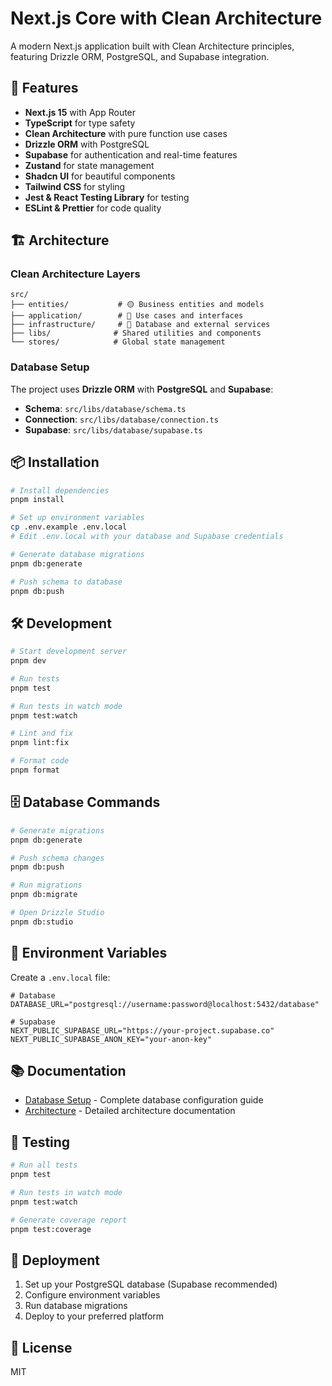 # Next.js Core with Clean Architecture

A modern Next.js application built with Clean Architecture principles, featuring Drizzle ORM, PostgreSQL, and Supabase
integration.

## 🚀 Features

- **Next.js 15** with App Router
- **TypeScript** for type safety
- **Clean Architecture** with pure function use cases
- **Drizzle ORM** with PostgreSQL
- **Supabase** for authentication and real-time features
- **Zustand** for state management
- **Shadcn UI** for beautiful components
- **Tailwind CSS** for styling
- **Jest & React Testing Library** for testing
- **ESLint & Prettier** for code quality

## 🏗️ Architecture

### Clean Architecture Layers

```
src/
├── entities/           # 🟡 Business entities and models
├── application/        # 🔴 Use cases and interfaces
├── infrastructure/     # 🔵 Database and external services
├── libs/              # Shared utilities and components
└── stores/            # Global state management
```

### Database Setup

The project uses **Drizzle ORM** with **PostgreSQL** and **Supabase**:

- **Schema**: `src/libs/database/schema.ts`
- **Connection**: `src/libs/database/connection.ts`
- **Supabase**: `src/libs/database/supabase.ts`

## 📦 Installation

```bash
# Install dependencies
pnpm install

# Set up environment variables
cp .env.example .env.local
# Edit .env.local with your database and Supabase credentials

# Generate database migrations
pnpm db:generate

# Push schema to database
pnpm db:push
```

## 🛠️ Development

```bash
# Start development server
pnpm dev

# Run tests
pnpm test

# Run tests in watch mode
pnpm test:watch

# Lint and fix
pnpm lint:fix

# Format code
pnpm format
```

## 🗄️ Database Commands

```bash
# Generate migrations
pnpm db:generate

# Push schema changes
pnpm db:push

# Run migrations
pnpm db:migrate

# Open Drizzle Studio
pnpm db:studio
```

## 🔧 Environment Variables

Create a `.env.local` file:

```env
# Database
DATABASE_URL="postgresql://username:password@localhost:5432/database"

# Supabase
NEXT_PUBLIC_SUPABASE_URL="https://your-project.supabase.co"
NEXT_PUBLIC_SUPABASE_ANON_KEY="your-anon-key"
```

## 📚 Documentation

- [Database Setup](./DATABASE_SETUP.md) - Complete database configuration guide
- [Architecture](./ARCHITECTURE.md) - Detailed architecture documentation

## 🧪 Testing

```bash
# Run all tests
pnpm test

# Run tests in watch mode
pnpm test:watch

# Generate coverage report
pnpm test:coverage
```

## 🚀 Deployment

1. Set up your PostgreSQL database (Supabase recommended)
2. Configure environment variables
3. Run database migrations
4. Deploy to your preferred platform

## 📝 License

MIT
